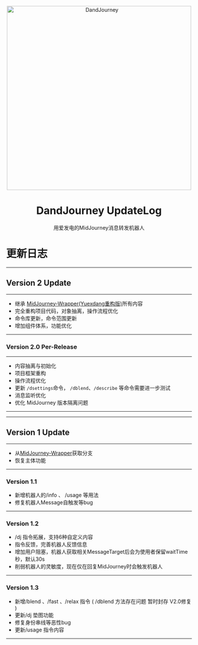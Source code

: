 <p align="center">
  <img width="500" src="https://user-images.githubusercontent.com/56034408/233843417-32cdc382-88db-4e9e-8d63-272b19d2d5c6.png" alt="DandJourney">
  
  <h1 align="center">DandJourney UpdateLog</h1>
  <p align="center"> 用爱发电的MidJourney消息转发机器人 </p>
</p>

# 更新日志



---
## **Version 2 Update**
---
- 继承 [MidJourney-Wrapper(Yuexdang重构版)](https://github.com/yuexdang/MidJourney-Wrapper)所有内容
- 完全重构项目代码，对象抽离，操作流程优化
- 命令库更新，命令范围更新
- 增加组件体系，功能优化
---
### Version 2.0 Per-Release
---
- 内容抽离与初始化
- 项目框架重构
- 操作流程优化
- 更新 `/dsettings`命令， `/dblend`、`/describe` 等命令需要进一步测试
- 消息监听优化
- 优化 MidJourney 版本隔离问题
---
---
## **Version 1 Update**
---
- 从[MidJourney-Wrapper](https://github.com/Wildric-Auric/MidJourney-Wrapper)获取分支
- 恢复主体功能
---
### Version 1.1
- 新增机器人的/info 、 /usage 等用法
- 修复机器人Message自触发等bug
---
### Version 1.2
- /dj 指令拓展，支持6种自定义内容
- 指令反馈，完善机器人反馈信息
- 增加用户阻塞，机器人获取相关MessageTarget后会为使用者保留waitTime 秒，默认30s
- 削弱机器人的灵敏度，现在仅在回复MidJourney时会触发机器人
---
### Version 1.3
- 新增/blend 、/fast 、/relax  指令 ( /dblend 方法存在问题 暂时封存 V2.0修复 )
- 更新/dj 垫图功能
- 修复身份串线等恶性bug
- 更新/usage 指令内容
---
